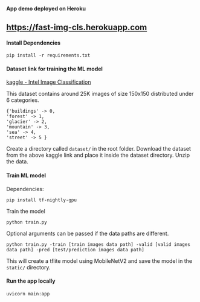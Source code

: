 #### App demo deployed on Heroku

## https://fast-img-cls.herokuapp.com

#### Install Dependencies

```
pip install -r requirements.txt
```

#### Dataset link for training the ML model

[kaggle - Intel Image Classification](https://www.kaggle.com/datasets/puneet6060/intel-image-classification)

This dataset contains around 25K images of size 150x150 distributed under 6 categories.

```
{'buildings' -> 0,
'forest' -> 1,
'glacier' -> 2,
'mountain' -> 3,
'sea' -> 4,
'street' -> 5 }
```

Create a directory called `dataset/` in the root folder.
Download the dataset from the above kaggle link and place it inside the dataset directory. Unzip the data.

#### Train ML model

Dependencies:

```
pip install tf-nightly-gpu

```

Train the model

```
python train.py
```

Optional arguments can be passed if the data paths are different.

```
python train.py -train [train images data path] -valid [valid images data path] -pred [test/prediction images data path]
```

This will create a tflite model using MobileNetV2 and save the model in the `static/` directory.

#### Run the app locally

```
uvicorn main:app
```
